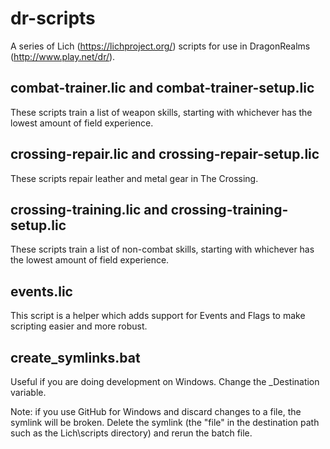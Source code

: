 # dr-scripts
A series of Lich (https://lichproject.org/) scripts for use in DragonRealms (http://www.play.net/dr/).

## combat-trainer.lic and combat-trainer-setup.lic
These scripts train a list of weapon skills, starting with whichever has the lowest amount of field experience.

## crossing-repair.lic and crossing-repair-setup.lic
These scripts repair leather and metal gear in The Crossing.

## crossing-training.lic and crossing-training-setup.lic
These scripts train a list of non-combat skills, starting with whichever has the lowest amount of field experience.

## events.lic
This script is a helper which adds support for Events and Flags to make scripting easier and more robust.

## create_symlinks.bat
Useful if you are doing development on Windows. Change the _Destination variable.

Note: if you use GitHub for Windows and discard changes to a file, the symlink will be broken. Delete the symlink (the "file" in the destination path such as the Lich\scripts directory) and rerun the batch file.
